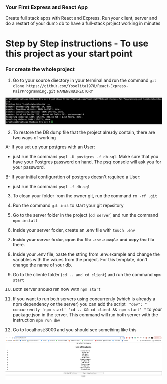 ### Your First Express and React App
Create full stack apps with React and Express. Run your client, server and do a restart of your dump db to have a full-stack project working in minutes

# Step by Step instructions - To use this project as your start point
### For create the whole project


1. Go to your source directory in your terminal and run the command `git clone https://github.com/Yosolita1978/React-Express-PairProgramming.git NAMENEWDIRECTORY`

![You will something like this in your terminal](https://github.com/Yosolita1978/screenshoots/blob/main/template/Screen%20Shot%202022-03-20%20at%207.50.46%20PM.png?raw=true)

2. To restore the DB dump file that the project already contain, there are two ways of working. 

A- If you set up your postgres with an User:  
 * just run the command `psql -U postgres -f db.sql`. Make sure that you have your Postgres password on hand. The psql console will ask you for your password. 

B- If your initial configuration of postgres doesn't required a User:
* just run the command `psql -f db.sql`


3. To clean your folder from the owner git, run the command `rm -rf .git`

4. Run the command `git init` to start your git repository

5. Go to the server folder in the project (`cd server`) and run the command `npm install`

6. Inside your server folder, create an .env file with `touch .env`

7. Inside your server folder, open the file `.env.example` and copy the file there. 

8. Inside your .env file, paste the string from .env.example and change the variables with the values from the project. For this template, don't change the name of your db.

10. Go to the cliente folder (`cd .. and cd client`) and run the command `npm start`

11. Both server should run now with `npm start` 

12. If you want to run both servers using concurrently (which is already a npm dependency on the server) you can add the script ` "dev": " concurrently 'npm start' 'cd .. && cd client && npm start' "` to your package.json in the server. This command will run both server with the instruction `npm run dev`

13. Go to localhost:3000 and you should see something like this

![You will something like this in your terminal.](https://github.com/Yosolita1978/screenshoots/blob/main/template/Screen%20Shot%202022-03-20%20at%208.58.13%20PM.png?raw=true)
